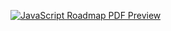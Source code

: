 

[![JavaScript Roadmap PDF Preview](https://img.shields.io/badge/View-PDF-red)]([https://drive.google.com/file/d/YOUR_FILE_ID/preview](https://github.com/aneesh-acharyeah/javascript-roadmap/blob/main/javascript.pdf))
